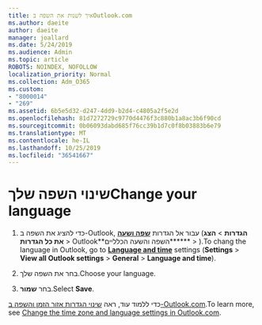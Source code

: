 ```yaml
---
title: איך לשנות את השפה בOutlook.com
ms.author: daeite
author: daeite
manager: joallard
ms.date: 5/24/2019
ms.audience: Admin
ms.topic: article
ROBOTS: NOINDEX, NOFOLLOW
localization_priority: Normal
ms.collection: Adm_O365
ms.custom:
- "8000014"
- "269"
ms.assetid: 6b5e5d32-d247-4dd9-b2d4-c4805a2f5e2d
ms.openlocfilehash: 81d7272729c9770d4476f3c880b1a8ac3b6f90cd
ms.sourcegitcommit: 0b06093dabd685f76cc39b1d7c0f8b03883b6e79
ms.translationtype: MT
ms.contentlocale: he-IL
ms.lasthandoff: 10/25/2019
ms.locfileid: "36541667"
---
```

# <a name="change-your-language"></a><span data-ttu-id="4aad7-102">שינוי השפה שלך</span><span class="sxs-lookup"><span data-stu-id="4aad7-102">Change your language</span></span>

1. <span data-ttu-id="4aad7-103">כדי להציג את השפה ב-Outlook, עבור אל הגדרות [**שפה ושעה**](https://outlook.live.com/mail/options/general/timeAndLanguage/regional) (**הגדרות** \> **הצג את כל הגדרות** > Outlook\*\*השפה והשעה הכלליים\*\*\*\*\*\* > ).</span><span class="sxs-lookup"><span data-stu-id="4aad7-103">To chang the language in Outlook, go to [**Language and time**](https://outlook.live.com/mail/options/general/timeAndLanguage/regional) settings (**Settings** \> **View all Outlook settings** > **General** > **Language and time**).</span></span>

2. <span data-ttu-id="4aad7-104">בחר את השפה שלך.</span><span class="sxs-lookup"><span data-stu-id="4aad7-104">Choose your language.</span></span>

3. <span data-ttu-id="4aad7-105">בחר **שמור**.</span><span class="sxs-lookup"><span data-stu-id="4aad7-105">Select **Save**.</span></span>

<span data-ttu-id="4aad7-106">כדי ללמוד עוד, ראה [שינוי הגדרות אזור הזמן והשפה ב-Outlook.com](https://go.microsoft.com/fwlink/p/?linkid=873132).</span><span class="sxs-lookup"><span data-stu-id="4aad7-106">To learn more, see [Change the time zone and language settings in Outlook.com](https://go.microsoft.com/fwlink/p/?linkid=873132).</span></span>